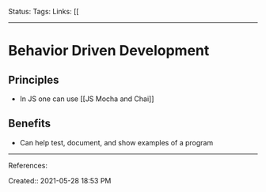 Status:
Tags:
Links: [[
___
# Behavior Driven Development
## Principles
- In JS one can use [[JS Mocha and Chai]]
## Benefits
- Can help test, document, and show examples of a program

___
References:

Created:: 2021-05-28 18:53 PM